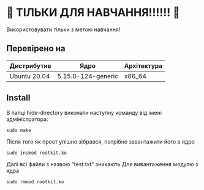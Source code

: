 # 🚨 ТІЛЬКИ ДЛЯ НАВЧАННЯ!!!!!! 🚨
Використовувати тільки з метою навчання!
## Перевірено на

|           Дистрибутив       |          Ядро           |    Архітектура    |
|-----------------------------|-------------------------|-------------------|
| Ubuntu 20.04                |  5.15.0-124-generic     |   x86_64          |

## Install
В папці hide-directory виконати наступну команду від імені адміністратора: 
```
sudo make
```
Після того як проєт упішно зібрався, потрібно завантажити його в ядро
```
sudo insmod rootkit.ko
```
Далі всі файли з назвою "test.txt" зникають
Для вивантаження модулю з ядра
```
sudo rmmod rootkit.ko
```
